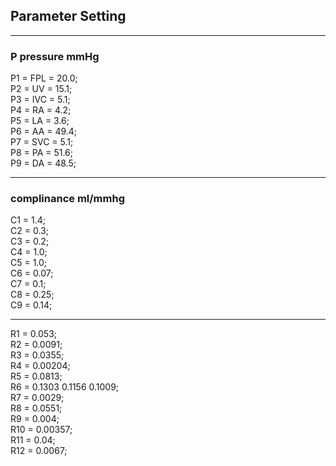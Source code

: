 ## Parameter Setting  

---

### P pressure mmHg   
  
P1 = FPL = 20.0;  
P2 = UV = 15.1;  
P3 = IVC = 5.1;  
P4 = RA = 4.2;  
P5 = LA = 3.6;  
P6 = AA = 49.4;  
P7 = SVC = 5.1;  
P8 = PA = 51.6;  
P9 = DA = 48.5;  

---

### complinance ml/mmhg   
  
C1 = 1.4;  
C2 = 0.3;  
C3 = 0.2;  
C4 = 1.0;   
C5 = 1.0;  
C6 = 0.07;  
C7 = 0.1;  
C8 = 0.25;  
C9 = 0.14;  

---

R1 = 0.053;  
R2 = 0.0091;  
R3 = 0.0355;  
R4 = 0.00204;  
R5 = 0.0813;  
R6 = 0.1303 0.1156 0.1009;  
R7 = 0.0029;  
R8 = 0.0551;  
R9 = 0.004;  
R10 = 0.00357;  
R11 = 0.04;  
R12 = 0.0067;  
